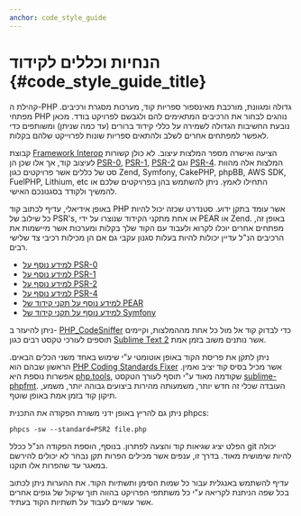 ```yaml
---
anchor: code_style_guide
---
```


# הנחיות וכללים לקידוד {#code_style_guide_title}

קהילת ה-PHP גדולה ומגוונת, מורכבת מאינספור ספריות קוד, מערכות מסגרת ורכיבים. מפתחי PHP נוהגים לבחור את 
הרכיבים המתאימים להם ולגבשם לפרויקט בודד. מכאן נובעת החשיבות הגדולה לשמירה על כללי קידוד ברורים
(עד כמה שניתן) ומשותפים כדי לאפשר למפתחים אחרים לשלב ולהתאים ספריות שונות לפרוייקט שלהם בקלות.

קבוצת [Framework Interop][fig] הציעה ואישרה מספר המלצות עיצוב. לא כולן קשורות לעיצוב קוד,
אך אלו שכן הן [PSR-0][psr0], [PSR-1][psr1], [PSR-2][psr2] וגם [PSR-4][psr4]. המלצות אלה מהוות סט של כללים
אשר פרויקטים כגון Zend, Symfony, CakePHP, phpBB, AWS SDK, FuelPHP, Lithium, etc התחילו לאמץ. 
ניתן להשתמש בהן בפרויקטים שלכם או להמשיך ולקודד בסגנונכם האישי.

באופן אידיאלי, עדיף לכתוב קוד PHP אשר עומד בתקן ידוע. סטנדרט שכזה יכול להיות כל שילוב של PSR's, או אחת
מתקני הקידוד שנוצרו על ידי PEAR או Zend. באופן זה, מפתחים אחרים יוכלו לקרוא ולעבוד עם הקוד שלך בקלות ומערכות
אשר מיישמות את הרכיבים הנ"ל עדיין יכולות להיות בעלות סגנון עקבי גם אם הן מכילות רכיבי צד שלישי רבים.

* [למידע נוסף על PSR-0][psr0]
* [למידע נוסף על PSR-1][psr1]
* [למידע נוסף על PSR-2][psr2]
* [למידע נוסף על PSR-4][psr4]
* [למידע נוסף על תקני קידוד של PEAR][pear-cs]
* [למידע נוסף על תקני קידוד של Symfony][symfony-cs]

ניתן להיעזר ב- [PHP_CodeSniffer][phpcs] כדי לבדוק קוד אל מול כל אחת מההמלצות, וקיימים תוספים לעורכי טקסט רבים 
כגון [Sublime Text 2][st-cs] אשר נותנים משוב בזמן אמת.

ניתן לתקן את פריסת הקוד באופן אוטומטי ע"י שימוש באחד משני הכלים הבאים. הראשון שבהם הוא [PHP Coding Standards Fixer][phpcsfixer]
אשר מכיל בסיס קוד יציב ואמין. 
אפשרות נוספת היא [php.tools][phptools], שקודמה מאוד ע"י תוסף לעורך הטקסט [sublime-phpfmt][sublime-phpfmt]. 
העובדה שכלי זה חדש יותר, משמעותה מהירות ביצועים גבוהה יותר, משמע, תיקון קוד בזמן אמת באופן שוטף.

ניתן גם להריץ באופן ידני משורת הפקודה את התכנית phpcs:

    phpcs -sw --standard=PSR2 file.php

הפלט יציג שגיאות קוד והצעה לפתרון.
בנוסף, הוספת הפקודה הנ"ל ככלל git יכולה להיות שימושית מאוד.
בדרך זו, ענפים אשר מכילים הפרות תקן נבחר לא יכולים להירשם במאגר עד שהפרות אלו תוקנו.

עדיף להשתמש באנגלית עבור כל שמות הסימן ותשתיות הקוד. את ההערות ניתן לכתוב בכל שפה הניתנת לקריאה ע"י כל 
משתתפי הפרויקט בהווה תוך שיקול של גופים אחרים אשר עשויים לעבוד על תשתיות הקוד בעתיד.

[fig]: http://www.php-fig.org/
[psr0]: https://github.com/php-fig/fig-standards/blob/master/accepted/PSR-0.md
[psr1]: https://github.com/php-fig/fig-standards/blob/master/accepted/PSR-1-basic-coding-standard.md
[psr2]: https://github.com/php-fig/fig-standards/blob/master/accepted/PSR-2-coding-style-guide.md
[psr4]: https://github.com/php-fig/fig-standards/blob/master/accepted/PSR-4-autoloader.md
[pear-cs]: http://pear.php.net/manual/en/standards.php
[symfony-cs]: http://symfony.com/doc/current/contributing/code/standards.html
[phpcs]: http://pear.php.net/package/PHP_CodeSniffer/
[st-cs]: https://github.com/benmatselby/sublime-phpcs
[phpcsfixer]: http://cs.sensiolabs.org/
[phptools]: https://github.com/dericofilho/php.tools
[sublime-phpfmt]: https://github.com/dericofilho/sublime-phpfmt
